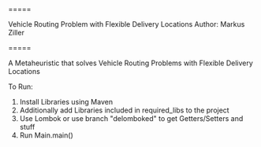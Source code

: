 
=====

Vehicle Routing Problem with Flexible Delivery Locations
Author: Markus Ziller

=====

A Metaheuristic that solves Vehicle Routing Problems with Flexible Delivery Locations

To Run:

1. Install Libraries using Maven
2. Additionally add Libraries included in required_libs to the project
3. Use Lombok or use branch "delomboked" to get Getters/Setters and stuff
4. Run Main.main() 
